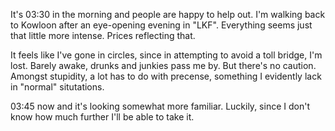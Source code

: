 It's 03:30 in the morning and people are happy to help out. I'm walking back to
Kowloon after an eye-opening evening in "LKF". Everything seems just that little
more intense. Prices reflecting that.

It feels like I've gone in circles, since in attempting to avoid a toll bridge,
I'm lost. Barely awake, drunks and junkies pass me by. But there's no caution.
Amongst stupidity, a lot has to do with precense, something I evidently lack in
"normal" situtations.

03:45 now and it's looking somewhat more familiar. Luckily, since I don't know
how much further I'll be able to take it.
